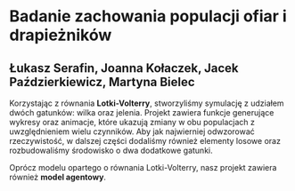 # Badanie zachowania populacji ofiar i drapieżników
## Łukasz Serafin, Joanna Kołaczek, Jacek Paździerkiewicz, Martyna Bielec
Korzystając z równania **Lotki-Volterry**, stworzyliśmy symulację z udziałem dwóch gatunków: wilka oraz jelenia. Projekt zawiera funkcje generujące wykresy oraz animacje, 
które ukazują zmiany w obu populacjach z uwzględnieniem wielu czynników. Aby jak najwierniej odwzorować rzeczywistość, w dalszej części dodaliśmy również elementy losowe oraz 
rozbudowaliśmy środowisko o dwa dodatkowe gatunki.

Oprócz modelu opartego o równania Lotki-Volterry, nasz projekt zawiera również **model agentowy**.
